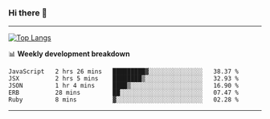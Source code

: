 ### Hi there 👋

-------
[![Top Langs](https://github-readme-stats.vercel.app/api/top-langs/?username=ashish-r)](https://github.com/anuraghazra/github-readme-stats)

📊 **Weekly development breakdown**
<!--START_SECTION:waka-->
```text
JavaScript   2 hrs 26 mins   █████████▓░░░░░░░░░░░░░░░   38.37 % 
JSX          2 hrs 5 mins    ████████▒░░░░░░░░░░░░░░░░   32.93 % 
JSON         1 hr 4 mins     ████▒░░░░░░░░░░░░░░░░░░░░   16.90 % 
ERB          28 mins         ██░░░░░░░░░░░░░░░░░░░░░░░   07.47 % 
Ruby         8 mins          ▓░░░░░░░░░░░░░░░░░░░░░░░░   02.28 % 
```
<!--END_SECTION:waka-->
-------

<!--
**ashish-r/ashish-r** is a ✨ _special_ ✨ repository because its `README.md` (this file) appears on your GitHub profile.

Here are some ideas to get you started:

- 🔭 I’m currently working on ...
- 🌱 I’m currently learning ...
- 👯 I’m looking to collaborate on ...
- 🤔 I’m looking for help with ...
- 💬 Ask me about ...
- 📫 How to reach me: ...
- 😄 Pronouns: ...
- ⚡ Fun fact: ...
-->
